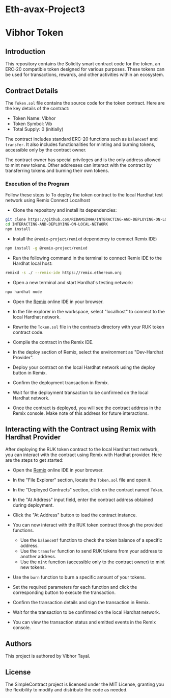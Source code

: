 # Eth-avax-Project3
# Vibhor Token

## Introduction

This repository contains the Solidity smart contract code for the token, an ERC-20 compatible token designed for various purposes. These tokens can be used for transactions, rewards, and other activities within an ecosystem.

## Contract Details

The `Token.sol` file contains the source code for the token contract. Here are the key details of the contract:

- Token Name: Vibhor
- Token Symbol: Vib
- Total Supply: 0 (initially)

The contract includes standard ERC-20 functions such as `balanceOf` and `transfer`. It also includes functionalities for minting and burning tokens, accessible only by the contract owner.

The contract owner has special privileges and is the only address allowed to mint new tokens. Other addresses can interact with the contract by transferring tokens and burning their own tokens.

### Execution of the Program

Follow these steps to To deploy the token contract to the local Hardhat test network using Remix Connect Localhost

- Clone the repository and install its dependencies:

```sh
git clone https://github.com/RIDAMSINHA/INTERACTING-AND-DEPLOYING-ON-LOCAL-NETWORK.git
cd INTERACTING-AND-DEPLOYING-ON-LOCAL-NETWORK
npm install
```

* Install the `@remix-project/remixd` dependency to connect Remix IDE:

```sh
npm install -g @remix-project/remixd
```

- Run the following command in the terminal to connect Remix IDE to the Hardhat local host:

```sh
remixd -s ./ --remix-ide https://remix.ethereum.org
```

- Open a new terminal and start Hardhat's testing network:

```sh
npx hardhat node
```

- Open the [Remix](https://remix.ethereum.org/) online IDE in your browser.

- In the file explorer in the workspace, select "localhost" to connect to the local Hardhat network.

- Rewrite the `Token.sol` file in the contracts directory with your RUK token contract code.

- Compile the contract in the Remix IDE.

- In the deploy section of Remix, select the environment as "Dev-Hardhat Provider".

- Deploy your contract on the local Hardhat network using the deploy button in Remix.

- Confirm the deployment transaction in Remix.

- Wait for the deployment transaction to be confirmed on the local Hardhat network.

- Once the contract is deployed, you will see the contract address in the Remix console. Make note of this address for future interactions.

## Interacting with the Contract using Remix with Hardhat Provider

After deploying the RUK token contract to the local Hardhat test network, you can interact with the contract using Remix with Hardhat provider. Here are the steps to get started:

- Open the [Remix](https://remix.ethereum.org/) online IDE in your browser.

- In the "File Explorer" section, locate the `Token.sol` file and open it.

- In the "Deployed Contracts" section, click on the contract named `Token`.

- In the "At Address" input field, enter the contract address obtained during deployment.

- Click the "At Address" button to load the contract instance.

- You can now interact with the RUK token contract through the provided functions.

  - Use the `balanceOf` function to check the token balance of a specific address.
  - Use the `transfer` function to send RUK tokens from your address to another address.
  - Use the `mint` function (accessible only to the contract owner) to mint new tokens.

- Use the `burn` function to burn a specific amount of your tokens.

* Set the required parameters for each function and click the corresponding button to execute the transaction.

* Confirm the transaction details and sign the transaction in Remix.

* Wait for the transaction to be confirmed on the local Hardhat network.

* You can view the transaction status and emitted events in the Remix console.

## Authors

This project is authored by Vibhor Tayal.

## License

The SimpleContract project is licensed under the MIT License, granting you the flexibility to modify and distribute the code as needed.
